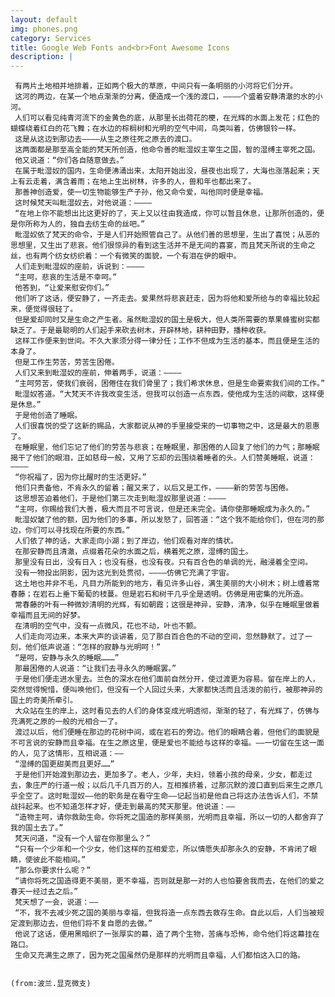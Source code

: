 ```yaml
---
layout: default
img: phones.png
category: Services
title: Google Web Fonts and<br>Font Awesome Icons
description: |
---
```

     有两片土地相并地排着，正如两个极大的草原，中间只有一条明丽的小河将它们分开。
     这河的两边，在某一个地点渐渐的分离，便造成一个浅的渡口，————个盛着安静清澈的水的小河。
     人们可以看见纯青河流下的金黄色的底，从那里长出荷花的梗，在光辉的水面上发花；红色的蝴蝶绕着红白的花飞舞；在水边的棕榈树和光明的空气中间，鸟类叫着，仿佛银铃一样。
     这是从这边到那边去————从生之原往死之原去的渡口。
     这两面都是那至高全能的梵天所创造，他命令善的毗湿奴主宰生之国，智的湿缚主宰死之国。
     他又说道：“你们各自随意做去。”
     在属于毗湿奴的国内，生命便沸涌出来，太阳开始出没，昼夜也出现了，大海也涨落起来；天上有云走着，满含着雨；在地上生出树林，许多的人，兽和年也都出来了。
     那善神创造爱，使一切生物能够生产子孙，他又命令爱，叫他同时便是幸福。
     这时候梵天叫毗湿奴去，对他说道：————
     “在地上你不能想出比这更好的了，天上又以往由我造成，你可以暂且休息，让那所创造的，便是你所称为人的，独自去纺生命的丝吧。”
     毗湿奴依了梵天的命令，于是人们开始照管自己了。从他们善的思想里，生出了喜悦；从恶的思想里，又生出了悲哀。他们很惊异的看到这生活并不是无间的喜宴，而且梵天所说的生命之丝，也有两个纺女纺织着：一个有微笑的面貌，一个有泪在伊的眼中。
     人们走到毗湿奴的座前，诉说到：————
     “主呵，悲哀的生活是不幸呵。”
     他答到，“让爱来慰安你们。”
     他们听了这话，便安静了，一齐走去。爱果然将悲哀赶走，因为将他和爱所给与的幸福比较起来，便觉得很轻了。
     但是爱却同时又是生命之产生者。虽然毗湿奴的国土是极大，但人类所需要的草果蜂蜜树实都缺乏了。于是最聪明的人们起手来砍去树木，开辟林地，耕种田野，播种收获。
     这样工作便来到世间。不久大家须分得一律分任；工作不但成为生活的基本，而且便是生活的本身了。
     但是工作生劳苦，劳苦生困倦。
     人们又来到毗湿奴的座前，伸着两手，说道：————
     “主呵劳苦，使我们衰弱，困倦住在我们骨里了；我们希求休息，但是生命要索我们间的工作。”
     毗湿奴答道。“大梵天不许我改变生活，但我可以创造一点东西，使他成为生活的间歇，这样便是休息。”
     于是他创造了睡眠。
     人们很喜悦的受了这新的赐品，大家都说从神的手里接受来的一切事物之中，这是最大的恩惠了。
     在睡眠里，他们忘记了他们的劳苦与悲哀；在睡眠里，那困倦的人回复了他们的力气；那睡眠揭干了他们的眼泪，正如慈母一般，又用了忘却的云围绕着睡者的头。人们赞美睡眠，说道：————
     “你祝福了，因为你比醒时的生活更好。”
     他们只责备他，不肯永久的留着；醒又来了，以后又是工作，————新的劳苦与困倦。
     这思想苦迫着他们，于是他们第三次走到毗湿奴那里说道：————
     “主呵，你赐给我们大善，极大而且不可言说，但是还未完全。请你使那睡眠成为永久的。”
     毗湿奴皱了他的额，因为他们的多事，所以发怒了，回答道：“这个我不能给你们，但在河的那边，你们可以寻找现在所要的东西。”
     人们依了神的话，大家走向小湖；到了岸边，他们观看对岸的情状。
     在那安静而且清澈，点缀着花朵的水面之后，横着死之原，湿缚的国土。
     那里没有日出，没有日入；也没有昼，也没有夜。只有百合色的单调的光，融浸着全空间。
     没有一物投出阴影，因为这光到处贯彻，————仿佛它充满了宇宙。
     这土地也并非不毛，凡目力所能到的地方，看见许多山谷，满生美丽的大小树木；树上缠着常春藤；在岩石上垂下葡萄的枝蔓。但是岩石和树干几乎全是透明。仿佛是用密集的光所造。
     常春藤的叶有一种微妙清明的光辉，有如朝霞；这很是神异，安静，清净，似乎在睡眠里做着幸福而且无间的好梦。
     在清明的空气中，没有一点微风，花也不动，叶也不颤。
     人们走向河边来，本来大声的谈讲着，见了那白百合色的不动的空间，忽然静默了。过了一刻，他们低声说道：“怎样的寂静与光明呵！”
     “是呵，安静与永久的睡眠………”
     那最困倦的人说道：“让我们去寻永久的睡眠罢。”
     于是他们便走进水里去。兰色的深水在他们面前自然分开，使过渡更为容易。留在岸上的人，突然觉得惋惜，便叫唤他们，但没有一个人回过头来，大家都快活而且活泼的前行，被那神异的国土的奇美所牵引。
     大众站在生的岸上，这时看见去的人们的身体变成光明透彻，渐渐的轻了，有光辉了，仿佛与充满死之原的一般的光相合一了。
     渡过以后，他们便睡在那边的花树中间，或在岩石的旁边。他们的眼睛合着，但他们的面貌是不可言说的安静而且幸福。在生之原这里，便是爱也不能给与这样的幸福。——一切留在生这一面的人，见了这情形，互相说道：——
     “湿缚的国更甜美而且更好……”
     于是他们开始渡到那边去，更加多了。老人，少年，夫妇，领着小孩的母亲，少女，都走过去，象庄严的行道一般；以后几千几百万的人，互相推挤着，过那沉默的渡口直到后来生之原几乎全空了。这时毗湿奴——他的职务是在看守生命——记起当初是他自己将这办法告诉人们，不禁战抖起来。也不知道怎样才好，便走到最高的梵天那里。他说道：——
     “造物主呵，请你救助生命。你将死之国造的那样美丽，光明而且幸福，所以一切的人都舍弃了我的国土去了。”
     梵天问道，“没有一个人留在你那里么？”
     “只有一个少年和一个少女，他们这样的互相爱恋，所以情愿失却那永久的安静，不肯闭了眼睛，使彼此不能相间。”
     “那么你要求什么呢？”
     “请你将死之国造得更不美丽，更不幸福，否则就是那一对的人也怕要舍我而去，在他们的爱之春天一经过去之后。”
     梵天想了一会，说道：——
     “不，我不去减少死之国的美丽与幸福，但我将造一点东西去救存生命。自此以后，人们当被规定渡到那边去，但他们将不复自愿的去做。”
     他说了这话，便用黑暗织了一张厚实的幕，造了两个生物，苦痛与恐怖，命令他们将这幕挂在路口。
     生命又充满生之原了，因为死之国虽然仍是那样的光明而且幸福，人们都怕这入口的路。        
                
                                                                         (from:波兰.显克微支)